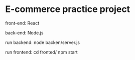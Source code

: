 # E-commerce practice project

front-end: React

back-end: Node.js

run backend: node backen/server.js

run frontend: cd fronted/  npm start
